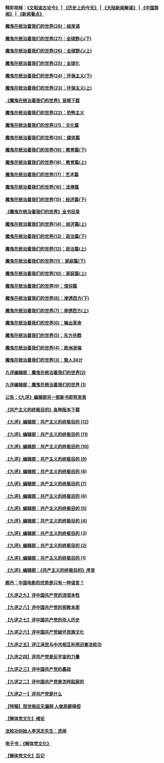 #### 精彩视频：[《文昭谈古论今》](http://45.76.195.252/wenzhao) | [《历史上的今天》](http://45.76.195.252/today-in-history) | [《大陆新闻解读》](http://45.76.195.252/ntdtv-comedy) | [《中国禁闻》](http://45.76.195.252/ntdtv-news) | [《新闻看点》](http://45.76.195.252/news-insight) 

 #### [魔鬼在统治着我们的世界(28)：结束语](../pages/nsc422/n10936246.md?t=02131357) 

#### [魔鬼在统治着我们的世界(27)：全球野心(下)](../pages/nsc422/n10928319.md?t=02131357) 

#### [魔鬼在统治着我们的世界(26)：全球野心(上)](../pages/nsc422/n10900318.md?t=02131357) 

#### [魔鬼在统治着我们的世界(25)：全球化](../pages/nsc422/n10788205.md?t=02131357) 

#### [魔鬼在统治着我们的世界(24)：环保主义(下)](../pages/nsc422/n10695307.md?t=02131357) 

#### [魔鬼在统治着我们的世界(23)：环保主义(上)](../pages/nsc422/n10688613.md?t=02131357) 

#### [《魔鬼在统治着我们的世界》音频下载](../pages/nsc422/n10635553.md?t=02131357) 

#### [魔鬼在统治着我们的世界(22)：恐怖主义](../pages/nsc422/n10614727.md?t=02131357) 

#### [魔鬼在统治着我们的世界(21)：文化篇](../pages/nsc422/n10597706.md?t=02131357) 

#### [魔鬼在统治着我们的世界(20)：媒体篇](../pages/nsc422/n10586579.md?t=02131357) 

#### [魔鬼在统治着我们的世界(19)：教育篇(下)](../pages/nsc422/n10564808.md?t=02131357) 

#### [魔鬼在统治着我们的世界(18)：教育篇(上)](../pages/nsc422/n10526970.md?t=02131357) 

#### [魔鬼在统治着我们的世界(17)：艺术篇](../pages/nsc422/n10499093.md?t=02131357) 

#### [魔鬼在统治着我们的世界(16)：法律篇](../pages/nsc422/n10485969.md?t=02131357) 

#### [魔鬼在统治着我们的世界(15)：经济篇(下)](../pages/nsc422/n10469975.md?t=02131357) 

#### [《魔鬼在统治着我们的世界》全书目录](../pages/nsc422/n10464261.md?t=02131357) 

#### [魔鬼在统治着我们的世界(14)：经济篇(上)](../pages/nsc422/n10457370.md?t=02131357) 

#### [魔鬼在统治着我们的世界(13)：政治篇(下)](../pages/nsc422/n10448270.md?t=02131357) 

#### [魔鬼在统治着我们的世界(12)：政治篇(上)](../pages/nsc422/n10444576.md?t=02131357) 

#### [魔鬼在统治着我们的世界(11)：家庭篇(下)](../pages/nsc422/n10440961.md?t=02131357) 

#### [魔鬼在统治着我们的世界(10)：家庭篇(上)](../pages/nsc422/n10435448.md?t=02131357) 

#### [魔鬼在统治着我们的世界(9)：信仰篇](../pages/nsc422/n10432159.md?t=02131357) 

#### [魔鬼在统治着我们的世界(8)：渗透西方(下)](../pages/nsc422/n10429603.md?t=02131357) 

#### [魔鬼在统治着我们的世界(7)：渗透西方(上)](../pages/nsc422/n10426013.md?t=02131357) 

#### [魔鬼在统治着我们的世界(6)：输出革命](../pages/nsc422/n10421536.md?t=02131357) 

#### [魔鬼在统治着我们的世界(5)：东方杀戮](../pages/nsc422/n10417707.md?t=02131357) 

#### [魔鬼在统治着我们的世界(4)：欧洲发端](../pages/nsc422/n10414890.md?t=02131357) 

#### [魔鬼在统治着我们的世界(3)：毁人36计](../pages/nsc422/n10411583.md?t=02131357) 

#### [九评编辑部：魔鬼在统治着我们的世界(2)](../pages/nsc422/n10410036.md?t=02131357) 

#### [九评编辑部：魔鬼在统治着我们的世界 (1)](../pages/nsc422/n10406825.md?t=02131357) 

#### [公告：《九评》编辑部另一部新书即将发表](../pages/nsc422/n10405104.md?t=02131357) 

#### [《共产主义的终极目的》各种版本下载](../pages/nsc422/n10022138.md?t=02131357) 

#### [《九评》编辑部：共产主义的终极目的 (12)](../pages/nsc422/n9933272.md?t=02131357) 

#### [《九评》编辑部：共产主义的终极目的 (11)](../pages/nsc422/n9924973.md?t=02131357) 

#### [《九评》编辑部：共产主义的终极目的 (10)](../pages/nsc422/n9920883.md?t=02131357) 

#### [《九评》编辑部：共产主义的终极目的 (9)](../pages/nsc422/n9916363.md?t=02131357) 

#### [《九评》编辑部：共产主义的终极目的 (8)](../pages/nsc422/n9912488.md?t=02131357) 

#### [《九评》编辑部：共产主义的终极目的 (7)](../pages/nsc422/n9901176.md?t=02131357) 

#### [《九评》编辑部：共产主义的终极目的 (6)](../pages/nsc422/n9899359.md?t=02131357) 

#### [《九评》编辑部：共产主义的终极目的 (5)](../pages/nsc422/n9893174.md?t=02131357) 

#### [《九评》编辑部：共产主义的终极目的 (4)](../pages/nsc422/n9891246.md?t=02131357) 

#### [《九评》编辑部：共产主义的终极目的 (3)](../pages/nsc422/n9879879.md?t=02131357) 

#### [《九评》编辑部：共产主义的终极目的 (2)](../pages/nsc422/n9876205.md?t=02131357) 

#### [《九评》编辑部：共产主义的终极目的 (1)](../pages/nsc422/n9865857.md?t=02131357) 

#### [《九评》编辑部：《共产主义的终极目的》序言](../pages/nsc422/n9862666.md?t=02131357) 

#### [颜丹：中国电影的优势是只有一种语言？](../pages/nsc422/n9583062.md?t=02131357) 

#### [【九评之九】评中国共产党的流氓本性](../pages/nsc422/n737542.md?t=02131357) 

#### [【九评之八】评中国共产党的邪教本质](../pages/nsc422/n735942.md?t=02131357) 

#### [【九评之七】评中国共产党的杀人历史](../pages/nsc422/n733806.md?t=02131357) 

#### [【九评之六】评中国共产党破坏民族文化](../pages/nsc422/n731667.md?t=02131357) 

#### [【九评之五】评江泽民与中共相互利用迫害法轮功](../pages/nsc422/n730058.md?t=02131357) 

#### [【九评之四】评共产党是反宇宙的力量](../pages/nsc422/n727814.md?t=02131357) 

#### [【九评之三】评中国共产党的暴政](../pages/nsc422/n725597.md?t=02131357) 

#### [【九评之二】评中国共产党是怎样起家的](../pages/nsc422/n723946.md?t=02131357) 

#### [【九评之一】评共产党是什么](../pages/nsc422/n722529.md?t=02131357) 

#### [【特稿】现世报应无漏网 人做恶都得偿](../pages/nsc422/n4215167.md?t=02131357) 

#### [【解体党文化】绪论](../pages/nsc422/n1449356.md?t=02131357) 

#### [法轮功创始人李洪志先生：选择](../pages/nsc422/n3580738.md?t=02131357) 

#### [电子书：《解体党文化》](../pages/nsc422/n1573484.md?t=02131357) 

#### [【解体党文化】后记](../pages/nsc422/n1531999.md?t=02131357) 

